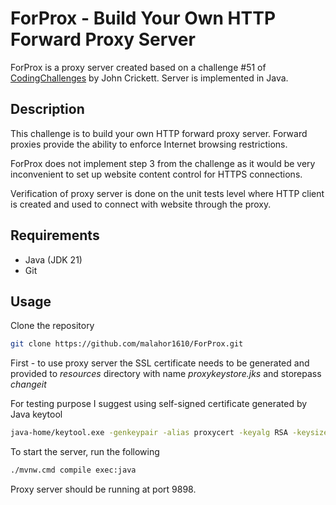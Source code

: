 # ForProx - Build Your Own HTTP Forward Proxy Server

ForProx is a proxy server created based on a challenge #51 of [CodingChallenges](https://codingchallenges.fyi/challenges/challenge-forward-proxy) by John Crickett.
Server is implemented in Java.

## Description

This challenge is to build your own HTTP forward proxy server. Forward proxies provide the ability to enforce Internet browsing restrictions.

ForProx does not implement step 3 from the challenge as it would be very inconvenient to set up website content control for HTTPS connections.

Verification of proxy server is done on the unit tests level where HTTP client is created and used to connect with website through the proxy.

## Requirements

- Java (JDK 21)
- Git

## Usage

Clone the repository

```bash
git clone https://github.com/malahor1610/ForProx.git
```
First - to use proxy server the SSL certificate needs to be generated and provided to _resources_ directory with name _proxykeystore.jks_ and storepass _changeit_

For testing purpose I suggest using self-signed certificate generated by Java keytool

```bash
java-home/keytool.exe -genkeypair -alias proxycert -keyalg RSA -keysize 2048 -validity 365 -keystore proxykeystore.jks -storepass changeit
```


To start the server, run the following

```bash
./mvnw.cmd compile exec:java
```

Proxy server should be running at port 9898.
